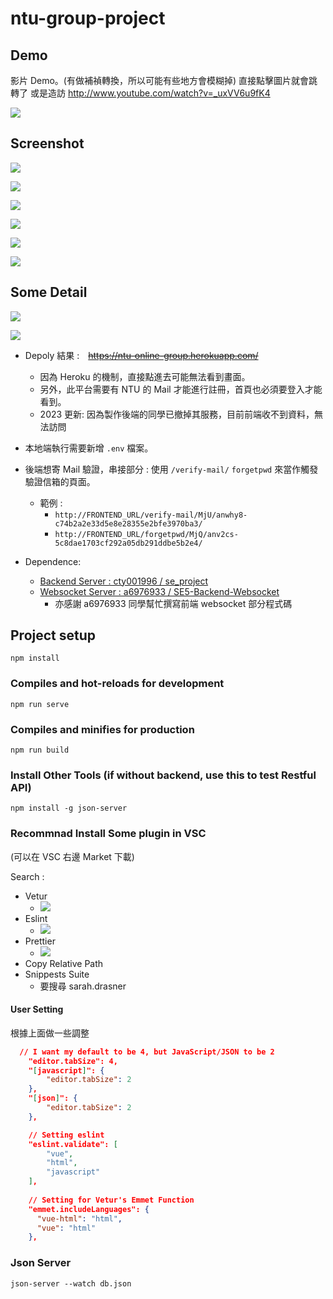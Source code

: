 # ntu-group-project


## Demo

影片 Demo。(有做補禎轉換，所以可能有些地方會模糊掉)
直接點擊圖片就會跳轉了
或是造訪 http://www.youtube.com/watch?v=_uxVV6u9fK4

[![](https://i.imgur.com/HxtL4M1.jpg)
](http://www.youtube.com/watch?v=_uxVV6u9fK4 "DEMO")

## Screenshot

![](https://i.imgur.com/wBXpIqo.png)

![](https://i.imgur.com/ijerZBu.jpg)

![](https://i.imgur.com/UGjXiYX.png)

![](https://i.imgur.com/IqX70zz.png)

![](https://i.imgur.com/6R1IXnQ.png)

![](https://i.imgur.com/iqzoJ9d.png)


## Some Detail

![](https://i.imgur.com/R1Rhtaz.png)

![](https://i.imgur.com/HGOH77K.png)

- Depoly 結果 :　~~https://ntu-online-group.herokuapp.com/~~ 
  - 因為 Heroku 的機制，直接點進去可能無法看到畫面。
  - 另外，此平台需要有 NTU 的 Mail 才能進行註冊，首頁也必須要登入才能看到。
  - 2023 更新: 因為製作後端的同學已撤掉其服務，目前前端收不到資料，無法訪問
- 本地端執行需要新增 ``.env`` 檔案。
- 後端想寄 Mail 驗證，串接部分 : 使用 ``/verify-mail/`` ``forgetpwd`` 來當作觸發驗證信箱的頁面。
  - 範例 : 
    - ``http://FRONTEND_URL/verify-mail/MjU/anwhy8-c74b2a2e33d5e8e28355e2bfe3970ba3/``
    - ``http://FRONTEND_URL/forgetpwd/MjQ/anv2cs-5c8dae1703cf292a05db291ddbe5b2e4/``

- Dependence: 
  - [Backend Server : cty001996 / se_project](https://github.com/cty001996/se_project)
  - [Websocket Server : a6976933 / SE5-Backend-Websocket](https://github.com/a6976933/SE5-Backend-Websocket)
    - 亦感謝 a6976933 同學幫忙撰寫前端 websocket 部分程式碼

## Project setup

```
npm install
```

### Compiles and hot-reloads for development
```
npm run serve
```

### Compiles and minifies for production
```
npm run build
```

### Install Other Tools (if without backend, use this to test Restful API)
```
npm install -g json-server
```

### Recommnad Install Some plugin in VSC

(可以在 VSC 右邊 Market 下載)

Search :

- Vetur 
  - ![](https://i.imgur.com/YzADcQl.png)
- Eslint
  - ![](https://i.imgur.com/dtGQufJ.png)
- Prettier
  - ![](https://i.imgur.com/2BeSIVt.png) 
- Copy Relative Path
- Snippests Suite
  - 要搜尋 sarah.drasner

#### User Setting

根據上面做一些調整
```json
  // I want my default to be 4, but JavaScript/JSON to be 2
    "editor.tabSize": 4,
    "[javascript]": {
        "editor.tabSize": 2
    },
    "[json]": {
        "editor.tabSize": 2
    },

    // Setting eslint
    "eslint.validate": [
        "vue",
        "html",
        "javascript"
    ],
    
    // Setting for Vetur's Emmet Function
    "emmet.includeLanguages": {
      "vue-html": "html",
      "vue": "html"
    },
```

### Json Server

```
json-server --watch db.json
```


